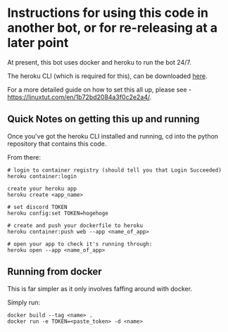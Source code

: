 # Instructions for using this code in another bot, or for re-releasing at a later point

At present, this bot uses docker and heroku to run the bot 24/7.

The heroku CLI (which is required for this), can be downloaded [here](https://devcenter.heroku.com/articles/heroku-cli).

For a more detailed guide on how to set this all up, please see - https://linuxtut.com/en/1b72bd2084a3f0c2e2a4/.

## Quick Notes on getting this up and running
Once you've got the heroku CLI installed and running, cd into the python repository that contains this code.

From there:
```
# login to container registry (should tell you that Login Succeeded)
heroku container:login

create your heroku app
heroku create <app_name>

# set discord TOKEN
heroku config:set TOKEN=hogehoge

# create and push your dockerfile to heroku
heroku container:push web --app <name_of_app>

# open your app to check it's running through:
heroku open --app <name_of_app>
```

## Running from docker
This is far simpler as it only involves faffing around with docker.

Simply run:
```
docker build --tag <name> .
docker run -e TOKEN=<paste_token> -d <name>
```
